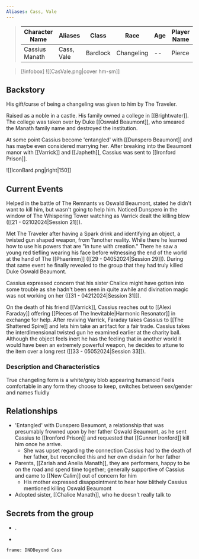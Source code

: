 ```yaml
---
Aliases: Cass, Vale
---
```


>  Character Name | Aliases | Class | Race | Age| Player Name |
>  -- | -- | -- | -- | -- | --|
> Cassius Manath | Cass, Vale | Bardlock | Changeling |--| Pierce|

> [!infobox]
> ![[CasVale.png|cover hm-sm]]


## Backstory
His gift/curse of being a changeling was given to him by The Traveler.

Raised as a noble in a castle. His family owned a college in [[Brightwater]]. The college was taken over by Duke [[Oswald Beaumont]], who smeared the Manath family name and destroyed the institution. 

At some point Cassius become 'entangled' with [[Dunspero Beaumont]] and has maybe even considered marrying her. After breaking into the Beaumont manor with [[Varrick]] and [[Japheth]], Cassius was sent to [[Ironford Prison]].

![[IconBard.png|right|150]]

## Current Events
Helped in the battle of The Remnants vs Oswald Beaumont, stated he didn't want to kill him, but wasn't going to help him. Noticed Dunspero in the window of The Whispering Tower watching as Varrick dealt the killing blow ([[21 - 02102024|Session 21]]).

Met The Traveler after having a Spark drink and identifying an object, a twisted gun shaped weapon, from ?another reality. While there he learned how to use his powers that are "in tune with creation." There he saw a young red tiefling wearing his face before witnessing the end of the world at the hand of The [[Phaerimm]] ([[29 - 04052024|Session 29]]). During that same event he finally revealed to the group that they had truly killed Duke Oswald Beaumont.

Cassius expressed concern that his sister Chalice might have gotten into some trouble as she hadn't been seen in quite awhile and divination magic was not working on her ([[31 - 04212024|Session 31]]).

On the death of his friend [[Varrick]], Cassius reaches out to [[Alexi Faraday]] offering [[Pieces of The Inevitable|Harmonic Resonator]] in exchange for help. After reviving Varrick, Faraday takes Cassius to [[The Shattered Spire]] and lets him take an artifact for a fair trade. Cassius takes the interdimensional twisted gun he examined earlier at the charity ball. Although the object feels inert he has the feeling that in another world it would have been an extremely powerful weapon, he decides to attune to the item  over a long rest ([[33 - 05052024|Session 33]]).

### Description and Characteristics
True changeling form is a white/grey blob appearing humanoid
Feels comfortable in any form they choose to keep, switches between sex/gender and names fluidly

## Relationships
- 'Entangled' with Dunspero Beaumont, a relationship that was presumably frowned upon by her father Oswald Beaumont, as he sent Cassius to [[Ironford Prison]] and requested that [[Gunner Ironford]] kill him once he arrive.
	- She was upset regarding the connection Cassius had to the death of her father, but reconciled this and her own disdain for her father
- Parents, [[Zariah and Anelia Manath]], they are performers, happy to be on the road and spend time together; generally supportive of Cassius and came to [[New Calim]] out of concern for him
	- His mother expressed disappointment to hear how blithely Cassius mentioned killing Oswald Beaumont 
- Adopted sister, [[Chalice Manath]], who he doesn't really talk to


## Secrets from the group
- .


-
``` custom-frames
frame: DNDBeyond Cass
```